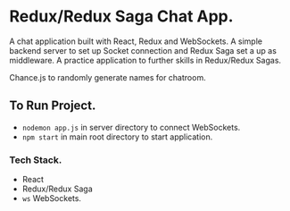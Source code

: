 # Redux/Redux Saga Chat App.

A chat application built with React, Redux and WebSockets. A simple backend server to set up Socket connection and Redux Saga set a up as middleware. A practice application to further skills in Redux/Redux Sagas.

Chance.js to randomly generate names for chatroom.

## To Run Project.
- `nodemon app.js` in server directory to connect WebSockets.
- `npm start` in main root directory to start application. 

### Tech Stack.
- React
- Redux/Redux Saga
- `ws` WebSockets.
